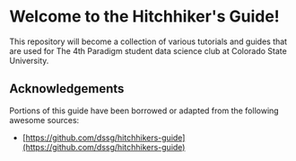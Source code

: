 # Welcome to the Hitchhiker's Guide!

This repository will become a collection of various tutorials and guides that are used for The 4th Paradigm student data science club at Colorado State University.

## Acknowledgements

Portions of this guide have been borrowed or adapted from the following awesome sources:
* [https://github.com/dssg/hitchhikers-guide](https://github.com/dssg/hitchhikers-guide)
